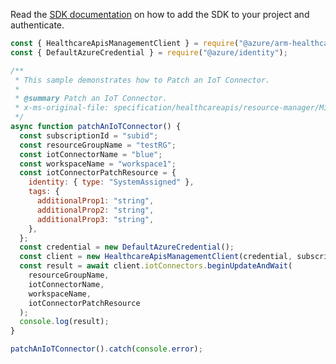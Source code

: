 Read the [SDK documentation](https://github.com/Azure/azure-sdk-for-js/blob/%40azure%2Farm-healthcareapis_2.1.0/sdk/healthcareapis/arm-healthcareapis/README.md) on how to add the SDK to your project and authenticate.

```javascript
const { HealthcareApisManagementClient } = require("@azure/arm-healthcareapis");
const { DefaultAzureCredential } = require("@azure/identity");

/**
 * This sample demonstrates how to Patch an IoT Connector.
 *
 * @summary Patch an IoT Connector.
 * x-ms-original-file: specification/healthcareapis/resource-manager/Microsoft.HealthcareApis/stable/2021-11-01/examples/iotconnectors/iotconnector_Patch.json
 */
async function patchAnIoTConnector() {
  const subscriptionId = "subid";
  const resourceGroupName = "testRG";
  const iotConnectorName = "blue";
  const workspaceName = "workspace1";
  const iotConnectorPatchResource = {
    identity: { type: "SystemAssigned" },
    tags: {
      additionalProp1: "string",
      additionalProp2: "string",
      additionalProp3: "string",
    },
  };
  const credential = new DefaultAzureCredential();
  const client = new HealthcareApisManagementClient(credential, subscriptionId);
  const result = await client.iotConnectors.beginUpdateAndWait(
    resourceGroupName,
    iotConnectorName,
    workspaceName,
    iotConnectorPatchResource
  );
  console.log(result);
}

patchAnIoTConnector().catch(console.error);
```
